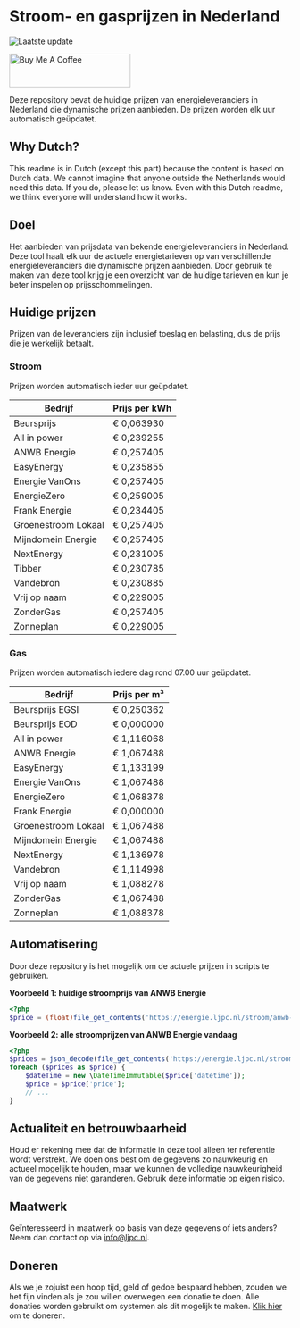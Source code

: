 # Stroom- en gasprijzen in Nederland

![Laatste update](https://img.shields.io/badge/laatste%20update-2024--03--04%2023%3A00%20CET-brightgreen)

<a href="https://www.buymeacoffee.com/Lars-" target="_blank"><img src="https://cdn.buymeacoffee.com/buttons/v2/default-orange.png" alt="Buy Me A Coffee" height="60" style="height: 60px !important;width: 217px !important;" ></a>

Deze repository bevat de huidige prijzen van energieleveranciers in Nederland die dynamische prijzen aanbieden. De prijzen worden elk uur automatisch geüpdatet.

## Why Dutch?

This readme is in Dutch (except this part) because the content is based on Dutch data. We cannot imagine that anyone outside the Netherlands would need this data. If you do, please let us know. Even with this Dutch readme, we think
everyone will understand how it works.

## Doel

Het aanbieden van prijsdata van bekende energieleveranciers in Nederland. Deze tool haalt elk uur de actuele energietarieven op van verschillende energieleveranciers die dynamische prijzen aanbieden. Door gebruik te maken van deze tool
krijg je een overzicht van de huidige tarieven en kun je beter inspelen op prijsschommelingen.

## Huidige prijzen

Prijzen van de leveranciers zijn inclusief toeslag en belasting, dus de prijs die je werkelijk betaalt.

### Stroom

Prijzen worden automatisch ieder uur geüpdatet.

 Bedrijf | Prijs per kWh 
---------|---------------
Beursprijs | € 0,063930
All in power | € 0,239255
ANWB Energie | € 0,257405
EasyEnergy | € 0,235855
Energie VanOns | € 0,257405
EnergieZero | € 0,259005
Frank Energie | € 0,234405
Groenestroom Lokaal | € 0,257405
Mijndomein Energie | € 0,257405
NextEnergy | € 0,231005
Tibber | € 0,230785
Vandebron | € 0,230885
Vrij op naam | € 0,229005
ZonderGas | € 0,257405
Zonneplan | € 0,229005


### Gas

Prijzen worden automatisch iedere dag rond 07.00 uur geüpdatet.

 Bedrijf | Prijs per m³ 
---------|--------------
Beursprijs EGSI | € 0,250362
Beursprijs EOD | € 0,000000
All in power | € 1,116068
ANWB Energie | € 1,067488
EasyEnergy | € 1,133199
Energie VanOns | € 1,067488
EnergieZero | € 1,068378
Frank Energie | € 0,000000
Groenestroom Lokaal | € 1,067488
Mijndomein Energie | € 1,067488
NextEnergy | € 1,136978
Vandebron | € 1,114998
Vrij op naam | € 1,088278
ZonderGas | € 1,067488
Zonneplan | € 1,088378


## Automatisering

Door deze repository is het mogelijk om de actuele prijzen in scripts te gebruiken.

**Voorbeeld 1: huidige stroomprijs van ANWB Energie**

```php
<?php
$price = (float)file_get_contents('https://energie.ljpc.nl/stroom/anwb-energie-nu.txt');

```

**Voorbeeld 2: alle stroomprijzen van ANWB Energie vandaag**

```php
<?php
$prices = json_decode(file_get_contents('https://energie.ljpc.nl/stroom/all-in-power-vandaag.json'),true);
foreach ($prices as $price) {
    $dateTime = new \DateTimeImmutable($price['datetime']);
    $price = $price['price'];
    // ...
}
```

## Actualiteit en betrouwbaarheid

Houd er rekening mee dat de informatie in deze tool alleen ter referentie wordt verstrekt. We doen ons best om de gegevens zo nauwkeurig en actueel mogelijk te houden, maar we kunnen de volledige nauwkeurigheid van de gegevens niet
garanderen. Gebruik deze informatie op eigen risico.

## Maatwerk

Geïnteresseerd in maatwerk op basis van deze gegevens of iets anders? Neem dan contact op
via [info@ljpc.nl](mailto:info@ljpc.nl?subject=Energie%20prijzen).

## Doneren

Als we je zojuist een hoop tijd, geld of gedoe bespaard hebben, zouden we het fijn vinden als je zou willen overwegen een
donatie te doen. Alle donaties worden gebruikt om systemen als dit mogelijk te
maken. [Klik hier](https://www.buymeacoffee.com/Lars-) om te doneren.
